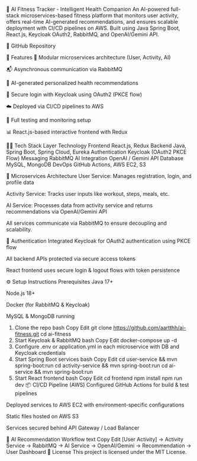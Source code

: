 🧠 AI Fitness Tracker - Intelligent Health Companion
An AI-powered full-stack microservices-based fitness platform that monitors user activity, offers real-time AI-generated recommendations, and ensures scalable deployment with CI/CD pipelines on AWS. Built using Java Spring Boot, React.js, Keycloak OAuth2, RabbitMQ, and OpenAI/Gemini API.

🔗 GitHub Repository

📌 Features
🧩 Modular microservices architecture (User, Activity, AI)

📬 Asynchronous communication via RabbitMQ

🧠 AI-generated personalized health recommendations

🔐 Secure login with Keycloak using OAuth2 (PKCE flow)

☁️ Deployed via CI/CD pipelines to AWS

🧪 Full testing and monitoring setup

📊 React.js-based interactive frontend with Redux

🧑‍💻 Tech Stack
Layer	Technology
Frontend	React.js, Redux
Backend	Java, Spring Boot, Spring Cloud, Eureka
Authentication	Keycloak (OAuth2 PKCE Flow)
Messaging	RabbitMQ
AI Integration	OpenAI / Gemini API
Database	MySQL, MongoDB
DevOps	GitHub Actions, AWS EC2, S3

📂 Microservices Architecture
User Service: Manages registration, login, and profile data

Activity Service: Tracks user inputs like workout, steps, meals, etc.

AI Service: Processes data from activity service and returns recommendations via OpenAI/Gemini API

All services communicate via RabbitMQ to ensure decoupling and scalability.

🔐 Authentication
Integrated Keycloak for OAuth2 authentication using PKCE flow

All backend APIs protected via secure access tokens

React frontend uses secure login & logout flows with token persistence

⚙️ Setup Instructions
Prerequisites
Java 17+

Node.js 18+

Docker (for RabbitMQ & Keycloak)

MySQL & MongoDB running

1. Clone the repo
bash
Copy
Edit
git clone https://github.com/aartthh/ai-fitness.git
cd ai-fitness
2. Start Keycloak & RabbitMQ
bash
Copy
Edit
docker-compose up -d
3. Configure .env or application.yml in each microservice with DB and Keycloak credentials
4. Start Spring Boot services
bash
Copy
Edit
cd user-service && mvn spring-boot:run
cd activity-service && mvn spring-boot:run
cd ai-service && mvn spring-boot:run
5. Start React frontend
bash
Copy
Edit
cd frontend
npm install
npm run dev
📦 CI/CD Pipeline (AWS)
Configured GitHub Actions for build & test pipelines

Deployed services to AWS EC2 with environment-specific configurations

Static files hosted on AWS S3

Services secured behind API Gateway / Load Balancer

🧠 AI Recommendation Workflow
text
Copy
Edit
[User Activity] → Activity Service → RabbitMQ → AI Service → OpenAI/Gemini → Recommendation → User Dashboard
📜 License
This project is licensed under the MIT License.
